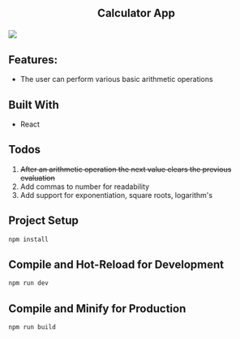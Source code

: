 ## <p align="center">Calculator App</p>

[![](screenshot/screen-cap.PNG)](https://calculator-react-jay.netlify.app/)

## Features:
* The user can perform various basic arithmetic operations

## Built With
* React

## Todos
1. ~~After an arithmetic operation the next value clears the previous evaluation~~
2. Add commas to number for readability
3. Add support for exponentiation, square roots, logarithm's

## Project Setup

```sh
npm install
```

## Compile and Hot-Reload for Development

```sh
npm run dev
```

## Compile and Minify for Production

```sh
npm run build
```

